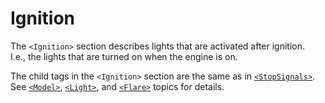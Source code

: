 # Ignition

The `<Ignition>` section describes lights that are activated after ignition.  
I.e., the lights that are turned on when the engine is on.

The child tags in the `<Ignition>` section are the same as in [`<StopSignals>`][stopsignals]. See [`<Model>`][model], [`<Light>`][light], and [`<Flare>`][flare] topics for details.

[stopsignals]: ./../stopsignals/index.md
[model]: ./../stopsignals/model/index.md
[light]: ./../stopsignals/light/index.md
[flare]: ./../stopsignals/flare/index.md


